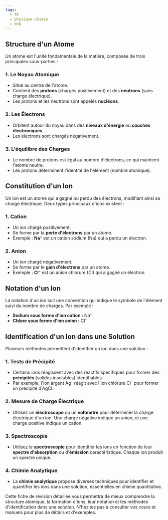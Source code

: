 ```yaml
---
tags:
  - TE
  - physique-chimie
  - dnb
---
```



## Structure d'un Atome

Un atome est l'unité fondamentale de la matière, composée de trois principales sous-parties :

### 1. Le Noyau Atomique

- Situé au centre de l'atome.
- Contient des **protons** (chargés positivement) et des **neutrons** (sans charge électrique).
- Les protons et les neutrons sont appelés **nucléons**.

### 2. Les Électrons

- Orbitent autour du noyau dans des **niveaux d'énergie** ou **couches électroniques**.
- Les électrons sont chargés négativement.

### 3. L'équilibre des Charges

- Le nombre de protons est égal au nombre d'électrons, ce qui maintient l'atome neutre.
- Les protons déterminent l'identité de l'élément (nombre atomique).

## Constitution d'un Ion

Un ion est un atome qui a gagné ou perdu des électrons, modifiant ainsi sa charge électrique. Deux types principaux d'ions existent :

### 1. Cation

- Un ion chargé positivement.
- Se forme par la **perte d'électrons** par un atome.
- Exemple : **Na⁺** est un cation sodium (Na) qui a perdu un électron.

### 2. Anion

- Un ion chargé négativement.
- Se forme par le **gain d'électrons** par un atome.
- Exemple : **Cl⁻** est un anion chlorure (Cl) qui a gagné un électron.

## Notation d'un Ion

La notation d'un ion suit une convention qui indique le symbole de l'élément suivi du nombre de charges. Par exemple :

- **Sodium sous forme d'ion cation :** Na⁺
- **Chlore sous forme d'ion anion :** Cl⁻

## Identification d'un Ion dans une Solution

Plusieurs méthodes permettent d'identifier un ion dans une solution :

### 1. Tests de Précipité

- Certains ions réagissent avec des réactifs spécifiques pour former des **précipités** (solides insolubles) identifiables.
- Par exemple, l'ion argent Ag⁺ réagit avec l'ion chlorure Cl⁻ pour former un précipité d'AgCl.

### 2. Mesure de Charge Électrique

- Utilisez un **électroscope** ou un **voltmètre** pour déterminer la charge électrique d'un ion. Une charge négative indique un anion, et une charge positive indique un cation.

### 3. Spectroscopie

- Utilisez la **spectroscopie** pour identifier les ions en fonction de leur **spectre d'absorption** ou d'**émission** caractéristique. Chaque ion produit un spectre unique.

### 4. Chimie Analytique

- La **chimie analytique** propose diverses techniques pour identifier et quantifier les ions dans une solution, essentielles en chimie quantitative.

Cette fiche de révision détaillée vous permettra de mieux comprendre la structure atomique, la formation d'ions, leur notation et les méthodes d'identification dans une solution. N'hésitez pas à consulter vos cours et manuels pour plus de détails et d'exemples.


